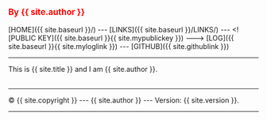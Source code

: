 ---
---
<span style="color:red; font-weight:bold; font-size:larger;">By {{ site.author }}</span>
<br><br>
[HOME]({{ site.baseurl }}/) ---
[LINKS]({{ site.baseurl }}/LINKS/) ---
<![PUBLIC KEY]({{ site.baseurl }}{{ site.mypublickey }}) --->
[LOG]({{ site.baseurl }}{{ site.myloglink }}) ---
[GITHUB]({{ site.githublink }})
<br>
<hr>
This is {{ site.title }} and I am {{ site.author }}.
<br>
<br>
<hr>
&copy; {{ site.copyright }} --- {{ site.author }} --- Version: {{ site.version }}.
<hr>
<br>
